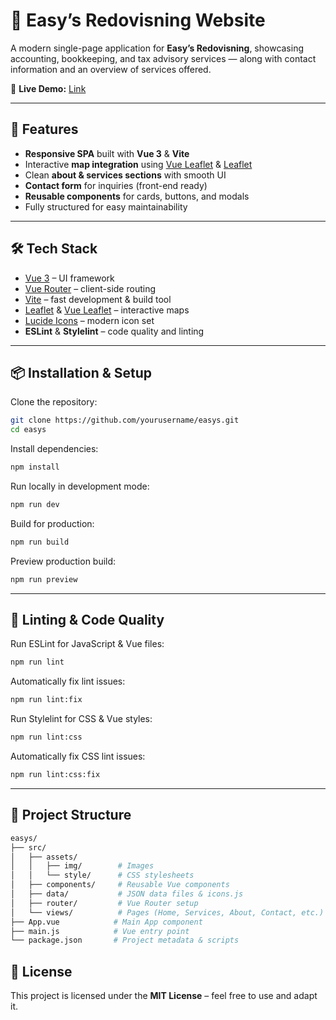 # 💼 Easy’s Redovisning Website  

A modern single-page application for **Easy’s Redovisning**, showcasing accounting, bookkeeping, and tax advisory services — along with contact information and an overview of services offered.  

🚀 **Live Demo:** [Link](https://markusohlsson.github.io/easys/#/) 

---

## 📸 Features  
- **Responsive SPA** built with **Vue 3** & **Vite**  
- Interactive **map integration** using [Vue Leaflet](https://vue-leaflet.org/) & [Leaflet](https://leafletjs.com/)  
- Clean **about & services sections** with smooth UI  
- **Contact form** for inquiries (front-end ready)  
- **Reusable components** for cards, buttons, and modals  
- Fully structured for easy maintainability  

---

## 🛠️ Tech Stack  
- [Vue 3](https://vuejs.org/) – UI framework  
- [Vue Router](https://router.vuejs.org/) – client-side routing  
- [Vite](https://vitejs.dev/) – fast development & build tool  
- [Leaflet](https://leafletjs.com/) & [Vue Leaflet](https://vue-leaflet.org/) – interactive maps  
- [Lucide Icons](https://lucide.dev/) – modern icon set  
- **ESLint** & **Stylelint** – code quality and linting  

---

## 📦 Installation & Setup  

Clone the repository:  
```bash
git clone https://github.com/yourusername/easys.git
cd easys
```

Install dependencies:  
```bash
npm install
```

Run locally in development mode:  
```bash
npm run dev
```

Build for production:  
```bash
npm run build
```

Preview production build:  
```bash
npm run preview
```

---

## 🧹 Linting & Code Quality  

Run ESLint for JavaScript & Vue files:  
```bash
npm run lint
```

Automatically fix lint issues:  
```bash
npm run lint:fix
```

Run Stylelint for CSS & Vue styles:  
```bash
npm run lint:css
```

Automatically fix CSS lint issues:  
```bash
npm run lint:css:fix
```

---

## 📂 Project Structure  

```bash
easys/
├── src/                
│   ├── assets/         
│   │   ├── img/        # Images
│   │   └── style/      # CSS stylesheets
│   ├── components/     # Reusable Vue components
│   ├── data/           # JSON data files & icons.js
│   ├── router/         # Vue Router setup
│   └── views/          # Pages (Home, Services, About, Contact, etc.)
├── App.vue            # Main App component
├── main.js            # Vue entry point
└── package.json       # Project metadata & scripts
```

## 📖 License  
This project is licensed under the **MIT License** – feel free to use and adapt it.
